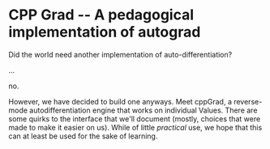 # CPP Grad -- A pedagogical implementation of autograd

Did the world need another implementation of auto-differentiation?

...


no.

However, we have decided to build one anyways. Meet cppGrad, a reverse-mode autodifferentiation 
engine that works on individual Values. There are some quirks to the interface that we'll
document (mostly, choices that were made to make it easier on us). While of little _practical_
use, we hope that this can at least be used for the sake of learning.

